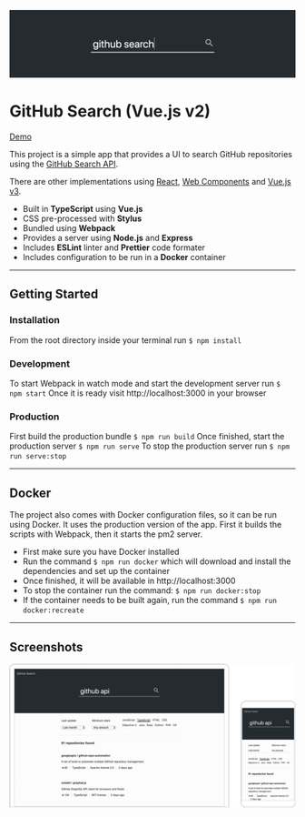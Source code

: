 ![Banner Image](docs/banner.png)

# GitHub Search (Vue.js v2)

[Demo](https://garciaalvaro.github.io/github-search-vue-v2)

This project is a simple app that provides a UI to search GitHub repositories using the [GitHub Search API](https://developer.github.com/v3/search).

There are other implementations using [React](https://github.com/garciaalvaro/github-search-react), [Web Components](https://github.com/garciaalvaro/github-search) and [Vue.js v3](https://github.com/garciaalvaro/github-vue).

- Built in **TypeScript** using **Vue.js**
- CSS pre-processed with **Stylus**
- Bundled using **Webpack**
- Provides a server using **Node.js** and **Express**
- Includes **ESLint** linter and **Prettier** code formater
- Includes configuration to be run in a **Docker** container

---

## Getting Started

### Installation

From the root directory inside your terminal run `$ npm install`

### Development

To start Webpack in watch mode and start the development server run `$ npm start`
Once it is ready visit http://localhost:3000 in your browser

### Production

First build the production bundle `$ npm run build`
Once finished, start the production server `$ npm run serve`
To stop the production server run `$ npm run serve:stop`

---

## Docker

The project also comes with Docker configuration files, so it can be run using Docker. It uses the production version of the app. First it builds the scripts with Webpack, then it starts the pm2 server.

- First make sure you have Docker installed
- Run the command `$ npm run docker` which will download and install the dependencies and set up the container
- Once finished, it will be available in http://localhost:3000
- To stop the container run the command: `$ npm run docker:stop`
- If the container needs to be built again, run the command `$ npm run docker:recreate`

---

## Screenshots

![Screenshot Image](docs/screenshot.png)
